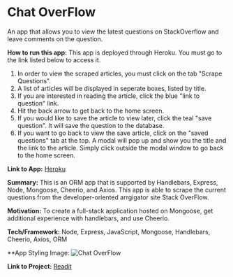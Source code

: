 # Chat OverFlow

An app that allows you to view the latest questions on StackOverflow and leave comments on the question.

**How to run this app:** 
This app is deployed through Heroku. You must go to the link listed below to access it. 
1. In order to view the scraped articles, you must click on the tab "Scrape Questions".
2. A list of articles will be displayed in seperate boxes, listed by title. 
3. If you are interested in reading the article, click the blue "link to question" link.
4. Hit the back arrow to get back to the home screen. 
5. If you would like to save the article to view later, click the teal "save question". It will save the question to the database. 
6. If you want to go back to view the save article, click on the "saved questions" tab at the top. A modal will pop up and show you the title and the link to the article. Simply click outside the modal window to go back to the home screen. 

**Link to App:** 
[Heroku](https://chatterbox-looksue.herokuapp.com/)

**Summary:**
This is an ORM app that is supported by Handlebars, Express, Node, Mongoose, Cheerio, and Axios. This app is able to scrape the current questions from the developer-oriented arrgigator site Stack OverFlow.  
    
**Motivation:** To create a full-stack application hosted on Mongoose, get additional experience with handlebars, and use Cheerio.  

**Tech/Framework:** Node, Express, JavaScript, Mongoose, Handlebars, Cheerio, Axios, ORM

**App Styling Image:
![Chat OverFlow]()

**Link to Project:**
[Readit](https://github.com/looksue/chatterbox)
